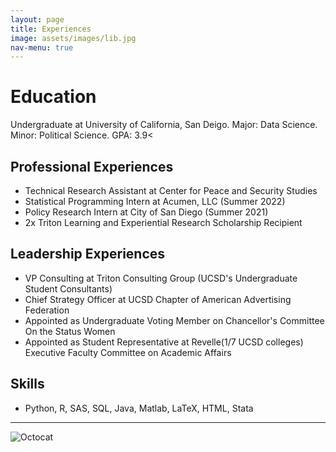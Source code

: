 ```yaml
---
layout: page
title: Experiences
image: assets/images/lib.jpg
nav-menu: true
---
```


# Education

Undergraduate at University of California, San Deigo. Major: Data Science. Minor: Political Science. GPA: 3.9<

## Professional Experiences

*   Technical Research Assistant at Center for Peace and Security Studies
*   Statistical Programming Intern at Acumen, LLC (Summer 2022)
*   Policy Research Intern at City of San Diego (Summer 2021)
*   2x Triton Learning and Experiential Research Scholarship Recipient

## Leadership Experiences

*   VP Consulting at Triton Consulting Group (UCSD's Undergraduate Student Consultants)
*   Chief Strategy Officer at UCSD Chapter of American Advertising Federation
*   Appointed as Undergraduate Voting Member on Chancellor's Committee On the Status Women
*   Appointed as Student Representative at Revelle(1/7 UCSD colleges) Executive Faculty Committee on Academic Affairs

## Skills

*   Python, R, SAS, SQL, Java, Matlab, LaTeX, HTML, Stata

* * *

![Octocat](https://github.githubassets.com/images/icons/emoji/octocat.png)


